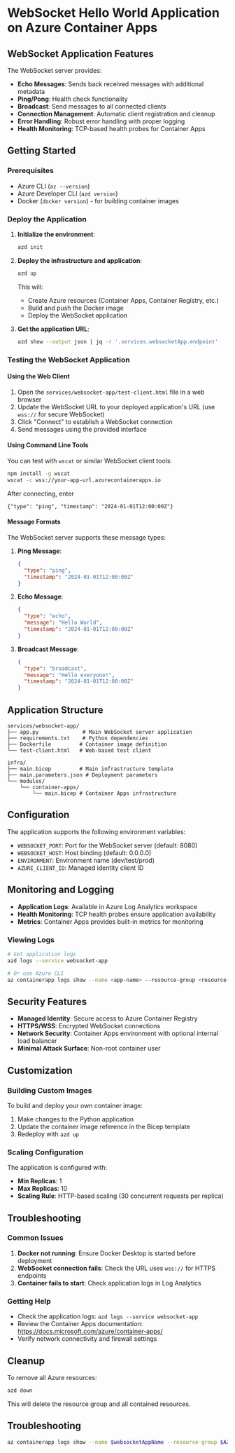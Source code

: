 # WebSocket Hello World Application on Azure Container Apps

## WebSocket Application Features

The WebSocket server provides:

- **Echo Messages**: Sends back received messages with additional metadata
- **Ping/Pong**: Health check functionality
- **Broadcast**: Send messages to all connected clients
- **Connection Management**: Automatic client registration and cleanup
- **Error Handling**: Robust error handling with proper logging
- **Health Monitoring**: TCP-based health probes for Container Apps

## Getting Started

### Prerequisites

- Azure CLI (`az --version`)
- Azure Developer CLI (`azd version`)
- Docker (`docker version`) - for building container images

### Deploy the Application

1. **Initialize the environment**:

   ```bash
   azd init
   ```

2. **Deploy the infrastructure and application**:

   ```bash
   azd up
   ```

   This will:

   - Create Azure resources (Container Apps, Container Registry, etc.)
   - Build and push the Docker image
   - Deploy the WebSocket application

3. **Get the application URL**:
   ```bash
   azd show --output json | jq -r '.services.websocketApp.endpoint'
   ```

### Testing the WebSocket Application

#### Using the Web Client

1. Open the `services/websocket-app/test-client.html` file in a web browser
2. Update the WebSocket URL to your deployed application's URL (use `wss://` for secure WebSocket)
3. Click "Connect" to establish a WebSocket connection
4. Send messages using the provided interface

#### Using Command Line Tools

You can test with `wscat` or similar WebSocket client tools:

```bash
npm install -g wscat
wscat -c wss://your-app-url.azurecontainerapps.io
```

After connecting, enter

```
{"type": "ping", "timestamp": "2024-01-01T12:00:00Z"}
```

#### Message Formats

The WebSocket server supports these message types:

1. **Ping Message**:

   ```json
   {
     "type": "ping",
     "timestamp": "2024-01-01T12:00:00Z"
   }
   ```

2. **Echo Message**:

   ```json
   {
     "type": "echo",
     "message": "Hello World",
     "timestamp": "2024-01-01T12:00:00Z"
   }
   ```

3. **Broadcast Message**:
   ```json
   {
     "type": "broadcast",
     "message": "Hello everyone!",
     "timestamp": "2024-01-01T12:00:00Z"
   }
   ```

## Application Structure

```
services/websocket-app/
├── app.py              # Main WebSocket server application
├── requirements.txt    # Python dependencies
├── Dockerfile         # Container image definition
└── test-client.html   # Web-based test client

infra/
├── main.bicep         # Main infrastructure template
├── main.parameters.json # Deployment parameters
└── modules/
    └── container-apps/
        └── main.bicep # Container Apps infrastructure
```

## Configuration

The application supports the following environment variables:

- `WEBSOCKET_PORT`: Port for the WebSocket server (default: 8080)
- `WEBSOCKET_HOST`: Host binding (default: 0.0.0.0)
- `ENVIRONMENT`: Environment name (dev/test/prod)
- `AZURE_CLIENT_ID`: Managed identity client ID

## Monitoring and Logging

- **Application Logs**: Available in Azure Log Analytics workspace
- **Health Monitoring**: TCP health probes ensure application availability
- **Metrics**: Container Apps provides built-in metrics for monitoring

### Viewing Logs

```bash
# Get application logs
azd logs --service websocket-app

# Or use Azure CLI
az containerapp logs show --name <app-name> --resource-group <resource-group>
```

## Security Features

- **Managed Identity**: Secure access to Azure Container Registry
- **HTTPS/WSS**: Encrypted WebSocket connections
- **Network Security**: Container Apps environment with optional internal load balancer
- **Minimal Attack Surface**: Non-root container user

## Customization

### Building Custom Images

To build and deploy your own container image:

1. Make changes to the Python application
2. Update the container image reference in the Bicep template
3. Redeploy with `azd up`

### Scaling Configuration

The application is configured with:

- **Min Replicas**: 1
- **Max Replicas**: 10
- **Scaling Rule**: HTTP-based scaling (30 concurrent requests per replica)

## Troubleshooting

### Common Issues

1. **Docker not running**: Ensure Docker Desktop is started before deployment
2. **WebSocket connection fails**: Check the URL uses `wss://` for HTTPS endpoints
3. **Container fails to start**: Check application logs in Log Analytics

### Getting Help

- Check the application logs: `azd logs --service websocket-app`
- Review the Container Apps documentation: https://docs.microsoft.com/azure/container-apps/
- Verify network connectivity and firewall settings

## Cleanup

To remove all Azure resources:

```bash
azd down
```

This will delete the resource group and all contained resources.

## Troubleshooting

```bash
az containerapp logs show --name $websocketAppName --resource-group $AZURE_RESOURCE_GROUP
```
